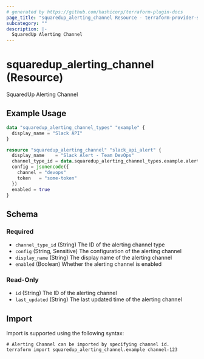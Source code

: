 ```yaml
---
# generated by https://github.com/hashicorp/terraform-plugin-docs
page_title: "squaredup_alerting_channel Resource - terraform-provider-squaredup"
subcategory: ""
description: |-
  SquaredUp Alerting Channel
---
```


# squaredup_alerting_channel (Resource)

SquaredUp Alerting Channel

## Example Usage

```terraform
data "squaredup_alerting_channel_types" "example" {
  display_name = "Slack API"
}

resource "squaredup_alerting_channel" "slack_api_alert" {
  display_name    = "Slack Alert - Team DevOps"
  channel_type_id = data.squaredup_alerting_channel_types.example.alerting_channel_types[0].channel_id
  config = jsonencode({
    channel = "devops"
    token   = "some-token"
  })
  enabled = true
}
```

<!-- schema generated by tfplugindocs -->
## Schema

### Required

- `channel_type_id` (String) The ID of the alerting channel type
- `config` (String, Sensitive) The configuration of the alerting channel
- `display_name` (String) The display name of the alerting channel
- `enabled` (Boolean) Whether the alerting channel is enabled

### Read-Only

- `id` (String) The ID of the alerting channel
- `last_updated` (String) The last updated time of the alerting channel

## Import

Import is supported using the following syntax:

```shell
# Alerting Channel can be imported by specifying channel id.
terraform import squaredup_alerting_channel.example channel-123
```
